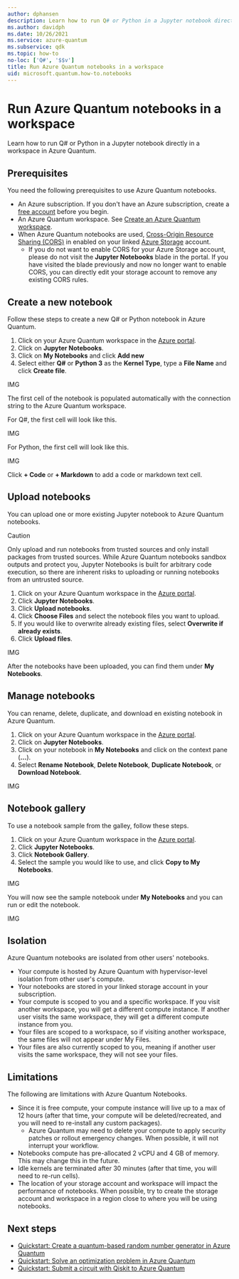 ```yaml
---
author: dphansen
description: Learn how to run Q# or Python in a Jupyter notebook directly in a workspace in Azure Quantum.
ms.author: davidph
ms.date: 10/26/2021
ms.service: azure-quantum
ms.subservice: qdk
ms.topic: how-to
no-loc: ['Q#', '$$v']
title: Run Azure Quantum notebooks in a workspace
uid: microsoft.quantum.how-to.notebooks
---
```


# Run Azure Quantum notebooks in a workspace

Learn how to run Q# or Python in a Jupyter notebook directly in a workspace in Azure Quantum.

## Prerequisites

You need the following prerequisites to use Azure Quantum notebooks.

- An Azure subscription. If you don't have an Azure subscription, create a [free account](https://azure.microsoft.com/free/) before you begin.
- An Azure Quantum workspace. See [Create an Azure Quantum workspace](how-to-create-workspace.md).
- When Azure Quantum notebooks are used, [Cross-Origin Resource Sharing (CORS)](/rest/api/storageservices/cross-origin-resource-sharing--cors--support-for-the-azure-storage-services) in enabled on your linked [Azure Storage](/azure/storage/) account. 
    - If you do not want to enable CORS for your Azure Storage account, please do not visit the **Jupyter Notebooks** blade in the portal. If you have visited the blade previously and now no longer want to enable CORS, you can directly edit your storage account to remove any existing CORS rules.

## Create a new notebook

Follow these steps to create a new Q# or Python notebook in Azure Quantum.

1. Click on your Azure Quantum workspace in the [Azure portal](https://portal.azure.com).
1. Click on **Jupyter Notebooks**.
1. Click on **My Notebooks** and click **Add new**
1. Select either **Q#** or **Python 3** as the **Kernel Type**, type a **File Name** and click **Create file**.

IMG

The first cell of the notebook is populated automatically with the connection string to the Azure Quantum workspace.

For Q#, the first cell will look like this.

IMG

For Python, the first cell will look like this.

IMG

Click **+ Code** or **+ Markdown** to add a code or markdown text cell.

## Upload notebooks

You can upload one or more existing Jupyter notebook to Azure Quantum notebooks.

> [!CAUTION]
> Only upload and run notebooks from trusted sources and only install packages from trusted sources. While Azure Quantum notebooks sandbox outputs and protect you, Jupyter Notebooks is built for arbitrary code execution, so there are inherent risks to uploading or running notebooks from an untrusted source.

1. Click on your Azure Quantum workspace in the [Azure portal](https://portal.azure.com).
1. Click **Jupyter Notebooks**.
1. Click **Upload notebooks**.
1. Click **Choose Files** and select the notebook files you want to upload.
1. If you would like to overwrite already existing files, select **Overwrite if already exists**.
1. Click **Upload files**.

IMG

After the notebooks have been uploaded, you can find them under **My Notebooks**.

## Manage notebooks

You can rename, delete, duplicate, and download en existing notebook in Azure Quantum.

1. Click on your Azure Quantum workspace in the [Azure portal](https://portal.azure.com).
1. Click on **Jupyter Notebooks**.
1. Click on your notebook in **My Notebooks** and click on the context pane (**...**).
1. Select **Rename Notebook**, **Delete Notebook**, **Duplicate Notebook**, or **Download Notebook**.

IMG

## Notebook gallery

To use a notebook sample from the galley, follow these steps.

1. Click on your Azure Quantum workspace in the [Azure portal](https://portal.azure.com).
1. Click **Jupyter Notebooks**.
1. Click **Notebook Gallery**.
1. Select the sample you would like to use, and click **Copy to My Notebooks**.

IMG

You will now see the sample notebook under **My Notebooks** and you can run or edit the notebook.

IMG

## Isolation

Azure Quantum notebooks are isolated from other users' notebooks.

- Your compute is hosted by Azure Quantum with hypervisor-level isolation from other user's compute.
- Your notebooks are stored in your linked storage account in your subscription.
- Your compute is scoped to you and a specific workspace. If you visit another workspace, you will get a different compute instance. If another user visits the same workspace, they will get a different compute instance from you.
- Your files are scoped to a workspace, so if visiting another workspace, the same files will not appear under My Files.
- Your files are also currently scoped to you, meaning if another user visits the same workspace, they will not see your files.

## Limitations

The following are limitations with Azure Quantum Notebooks.

- Since it is free compute, your compute instance will live up to a max of 12 hours (after that time, your compute will be deleted/recreated, and you will need to re-install any custom packages).
    - Azure Quantum may need to delete your compute to apply security patches or rollout emergency changes. When possible, it will not interrupt your workflow.
- Notebooks compute has pre-allocated 2 vCPU and 4 GB of memory. This may change this in the future.
- Idle kernels are terminated after 30 minutes (after that time, you will need to re-run cells).
- The location of your storage account and workspace will impact the performance of notebooks. When possible, try to create the storage account and workspace in a region close to where you will be using notebooks.

## Next steps

- [Quickstart: Create a quantum-based random number generator in Azure Quantum](xref:microsoft.quantum.quickstarts.computing)
- [Quickstart: Solve an optimization problem in Azure Quantum](xref:microsoft.quantum.quickstarts.optimization.qio)
- [Quickstart: Submit a circuit with Qiskit to Azure Quantum](xref:microsoft.quantum.quickstarts.computing.qiskit)